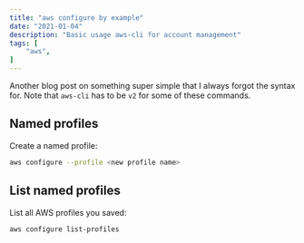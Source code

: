 ```yaml
---
title: "aws configure by example"
date: "2021-01-04"
description: "Basic usage aws-cli for account management"
tags: [
    "aws",
]
---
```


Another blog post on something super simple that I always forgot the syntax for. Note that `aws-cli` has to be `v2` for some of these commands.

## Named profiles

Create a named profile:

``` bash
aws configure --profile <new profile name>
```

## List named profiles

List all AWS profiles you saved:

``` bash
aws configure list-profiles
```
